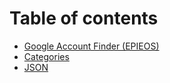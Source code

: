# Table of contents

* [Google Account Finder (EPIEOS)](README.md)
* [Categories](categories.md)
* [JSON](json.md)
